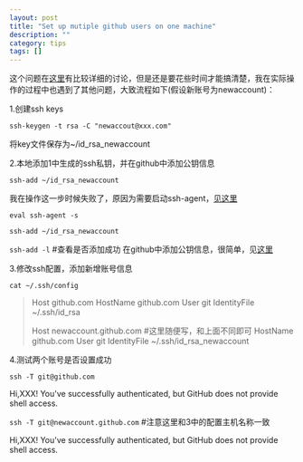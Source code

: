 ```yaml
---
layout: post 
title: "Set up mutiple github users on one machine"
description: ""
category: tips
tags: []
---
```


这个问题在[这里](http://stackoverflow.com/questions/3225862/multiple-github-accounts-ssh-config)有比较详细的讨论，但是还是要花些时间才能搞清楚，我在实际操作的过程中也遇到了其他问题，大致流程如下(假设新账号为newaccount)：

1.创建ssh keys

`ssh-keygen -t rsa -C "newaccout@xxx.com"`

将key文件保存为~/id_rsa_newaccount

2.本地添加1中生成的ssh私钥，并在github中添加公钥信息

`ssh-add ~/id_rsa_newaccount`

我在操作这一步时候失败了，原因为需要启动ssh-agent，[见这里](http://stackoverflow.com/questions/17846529/could-not-open-a-connection-to-your-authentication-agent)

`eval ssh-agent -s`

`ssh-add ~/id_rsa_newaccount`

`ssh-add -l` #查看是否添加成功
在github中添加公钥信息，很简单，见[这里](https://help.github.com/articles/generating-ssh-keys)

3.修改ssh配置，添加新增账号信息

`cat ~/.ssh/config`

>Host github.com
>HostName github.com
>User git
>IdentityFile ~/.ssh/id_rsa
>
>Host newaccount.github.com #这里随便写，和上面不同即可
>HostName github.com
>User git
>IdentityFile ~/.ssh/id_rsa_newaccount

4.测试两个账号是否设置成功

`ssh -T git@github.com`

Hi,XXX! You've successfully authenticated, but GitHub does not provide shell access.

`ssh -T git@newaccount.github.com` #注意这里和3中的配置主机名称一致

Hi,XXX! You've successfully authenticated, but GitHub does not provide shell access.

